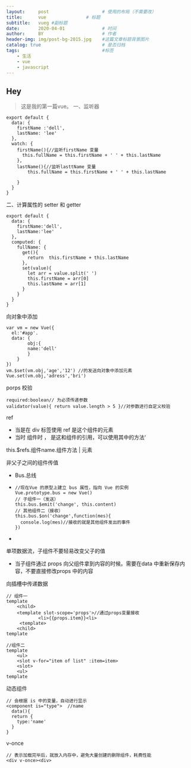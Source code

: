 ```yaml
---
layout:     post                    # 使用的布局（不需要改）
title:      vue               # 标题 
subtitle:   vueg #副标题
date:       2020-04-01              # 时间
author:     BY                      # 作者
header-img: img/post-bg-2015.jpg    #这篇文章标题背景图片
catalog: true                       # 是否归档
tags:                               #标签
    - 生活
    - vue
    - javascript
---
```


## Hey
>这是我的第一篇vue。
一、监听器

    export default {
      data: {
        firstName :'dell',
        lastName: 'lee'
      },
      watch: {
        firstName(){//监听firstName 变量
          this.fullName = this.firstName + ' ' + this.lastName
        },
        lastName(){//监听lasttName 变量
        	this.fullName = this.firstName + ' ' + this.lastName
    
        }
      }
    }

二、计算属性的 setter 和 getter

    export default {
      data: {
        firstName:'dell',
        lastName:'lee'
      },
      computed: {
        fullName: {
          get(){
            return  this.firstName + this.lastName
          },
          set(value){
            let arr = value.split(' ')
            this.firstName = arr[0]
            this.lastName = arr[1]
          }
        }
      }
    }

向对象中添加 

    var vm = new Vue({
      el:'#app'.
      data: {
    		obj:{
      		name:'dell'
    		}  
    	}
    })
    vm.$set(vm.obj,'age','12') //的发送向对象中添加元素
    Vue.set(vm.obj,'adress','bri') 
    

porps 校验

    required:boolean// 为必须传递参数
    validator(value){ return value.length > 5 }//对参数进行自定义校验

ref

- 当是在 div 标签使用 ref 是这个组件的元素
- 当时 组件时 ， 是这和组件的引用，可以使用其中的方法‘

this.$refs.组件name.组件方法 | 元素

非父子之间的组件传值

- Bus.总线
-     //现在Vue 的原型上建立 bus 属性，指向 Vue 的实例
      Vue.prototype.bus = new Vue()
      // 子组件一（发送）
      this.bus.$emit('change', this.content)
      // 其他组件二（接收）
      this.bus.$on('change',function(mes){
        console.log(mes)//接收的就是其他组件发出的事件
      })
- 

单项数据流，子组件不要轻易改变父子的值

- 当子组件通过 props 向父组件拿到内容的时候。需要在data 中重新保存内容，不要直接修改props 中的内容

向插槽中传递数据

    // 组件一
    template
    	<child>
      	<template slot-scope='props'>//通过props变量接收
      			<li>{{props.item}}<li>
         <template>
    	<child>
    template

    //组件二
    template
    	<ul>
      	<slot v-for="item of list" :item=item>
      	<slot>
    	<ul>
    template

动态组件

    // 会根据 is 中的变量，自动进行显示
    <component is="type">  //name
      data(){
      return {
        type:'name'
      }
    }

v-once

    // 表示加载完毕后，就放入内存中，避免大量创建的删除组件，耗费性能
    <div v-once><div>


